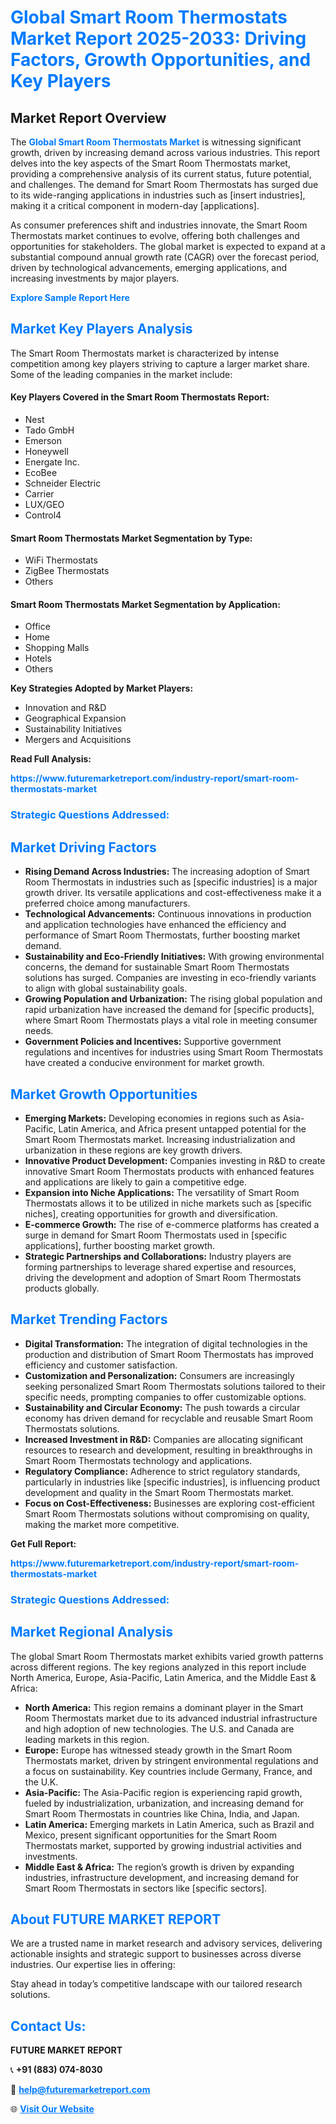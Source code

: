 <h1 style="color: #007BFF;">Global Smart Room Thermostats Market Report 2025-2033: Driving Factors, Growth Opportunities, and Key Players</h1>

<section id="overview">
<h2>Market Report Overview</h2>
<p>The <a href="https://www.futuremarketreport.com/industry-report/smart-room-thermostats-market" style="color: #007BFF; text-decoration: none;"><strong>Global Smart Room Thermostats Market</strong></a> is witnessing significant growth, driven by increasing demand across various industries. This report delves into the key aspects of the Smart Room Thermostats market, providing a comprehensive analysis of its current status, future potential, and challenges. The demand for Smart Room Thermostats has surged due to its wide-ranging applications in industries such as [insert industries], making it a critical component in modern-day [applications].</p>
<p>As consumer preferences shift and industries innovate, the Smart Room Thermostats market continues to evolve, offering both challenges and opportunities for stakeholders. The global market is expected to expand at a substantial compound annual growth rate (CAGR) over the forecast period, driven by technological advancements, emerging applications, and increasing investments by major players.</p>
</section>

<section id="overview">
<p><a href="https://www.futuremarketreport.com/request-sample/reportId=81667" style="color: #007BFF; text-decoration: none;"><strong>Explore Sample Report Here</strong></a></p>
</section>

<section id="key-players">
<h2 style="color: #007BFF;">Market Key Players Analysis</h2>
<p>The Smart Room Thermostats market is characterized by intense competition among key players striving to capture a larger market share. Some of the leading companies in the market include:</p>
<h4>Key Players Covered in the Smart Room Thermostats Report:</h4>
<ul><li>Nest</li><li>Tado GmbH</li><li>Emerson</li><li>Honeywell</li><li>Energate Inc.</li><li>EcoBee</li><li>Schneider Electric</li><li>Carrier</li><li>LUX/GEO</li><li>Control4</li></ul>
<h4>Smart Room Thermostats Market Segmentation by Type:</h4>
<ul><li>WiFi Thermostats</li><li>ZigBee Thermostats</li><li>Others</li></ul>

<h4>Smart Room Thermostats Market Segmentation by Application:</h4>
<ul><li>Office</li><li>Home</li><li>Shopping Malls</li><li>Hotels</li><li>Others</li></ul>
<p><strong>Key Strategies Adopted by Market Players:</strong></p>
<ul>
<li>Innovation and R&D</li>
<li>Geographical Expansion</li>
<li>Sustainability Initiatives</li>
<li>Mergers and Acquisitions</li>
</ul>
</section>

<section>
<p><strong>Read Full Analysis: </strong></p><a href="https://www.futuremarketreport.com/industry-report/smart-room-thermostats-market" style="color: #007BFF; text-decoration: none;"><strong>https://www.futuremarketreport.com/industry-report/smart-room-thermostats-market</strong></a>
<h3 style="color: #007BFF;">Strategic Questions Addressed:</h3>
</section>

<section id="driving-factors">
<h2 style="color: #007BFF;">Market Driving Factors</h2>
<ul>
<li><strong>Rising Demand Across Industries:</strong> The increasing adoption of Smart Room Thermostats in industries such as [specific industries] is a major growth driver. Its versatile applications and cost-effectiveness make it a preferred choice among manufacturers.</li>
<li><strong>Technological Advancements:</strong> Continuous innovations in production and application technologies have enhanced the efficiency and performance of Smart Room Thermostats, further boosting market demand.</li>
<li><strong>Sustainability and Eco-Friendly Initiatives:</strong> With growing environmental concerns, the demand for sustainable Smart Room Thermostats solutions has surged. Companies are investing in eco-friendly variants to align with global sustainability goals.</li>
<li><strong>Growing Population and Urbanization:</strong> The rising global population and rapid urbanization have increased the demand for [specific products], where Smart Room Thermostats plays a vital role in meeting consumer needs.</li>
<li><strong>Government Policies and Incentives:</strong> Supportive government regulations and incentives for industries using Smart Room Thermostats have created a conducive environment for market growth.</li>
</ul>
</section>

<section id="growth-opportunities">
<h2 style="color: #007BFF;">Market Growth Opportunities</h2>
<ul>
<li><strong>Emerging Markets:</strong> Developing economies in regions such as Asia-Pacific, Latin America, and Africa present untapped potential for the Smart Room Thermostats market. Increasing industrialization and urbanization in these regions are key growth drivers.</li>
<li><strong>Innovative Product Development:</strong> Companies investing in R&D to create innovative Smart Room Thermostats products with enhanced features and applications are likely to gain a competitive edge.</li>
<li><strong>Expansion into Niche Applications:</strong> The versatility of Smart Room Thermostats allows it to be utilized in niche markets such as [specific niches], creating opportunities for growth and diversification.</li>
<li><strong>E-commerce Growth:</strong> The rise of e-commerce platforms has created a surge in demand for Smart Room Thermostats used in [specific applications], further boosting market growth.</li>
<li><strong>Strategic Partnerships and Collaborations:</strong> Industry players are forming partnerships to leverage shared expertise and resources, driving the development and adoption of Smart Room Thermostats products globally.</li>
</ul>
</section>

<section id="trending-factors">
<h2 style="color: #007BFF;">Market Trending Factors</h2>
<ul>
<li><strong>Digital Transformation:</strong> The integration of digital technologies in the production and distribution of Smart Room Thermostats has improved efficiency and customer satisfaction.</li>
<li><strong>Customization and Personalization:</strong> Consumers are increasingly seeking personalized Smart Room Thermostats solutions tailored to their specific needs, prompting companies to offer customizable options.</li>
<li><strong>Sustainability and Circular Economy:</strong> The push towards a circular economy has driven demand for recyclable and reusable Smart Room Thermostats solutions.</li>
<li><strong>Increased Investment in R&D:</strong> Companies are allocating significant resources to research and development, resulting in breakthroughs in Smart Room Thermostats technology and applications.</li>
<li><strong>Regulatory Compliance:</strong> Adherence to strict regulatory standards, particularly in industries like [specific industries], is influencing product development and quality in the Smart Room Thermostats market.</li>
<li><strong>Focus on Cost-Effectiveness:</strong> Businesses are exploring cost-efficient Smart Room Thermostats solutions without compromising on quality, making the market more competitive.</li>
</ul>
</section>

<section>
<p><strong>Get Full Report: </strong></p><a href="https://www.futuremarketreport.com/industry-report/smart-room-thermostats-market" style="color: #007BFF; text-decoration: none;"><strong>https://www.futuremarketreport.com/industry-report/smart-room-thermostats-market</strong></a>
<h3 style="color: #007BFF;">Strategic Questions Addressed:</h3>
</section>


<section id="regional-analysis">
<h2 style="color: #007BFF;">Market Regional Analysis</h2>
<p>The global Smart Room Thermostats market exhibits varied growth patterns across different regions. The key regions analyzed in this report include North America, Europe, Asia-Pacific, Latin America, and the Middle East & Africa:</p>
<ul>
<li><strong>North America:</strong> This region remains a dominant player in the Smart Room Thermostats market due to its advanced industrial infrastructure and high adoption of new technologies. The U.S. and Canada are leading markets in this region.</li>
<li><strong>Europe:</strong> Europe has witnessed steady growth in the Smart Room Thermostats market, driven by stringent environmental regulations and a focus on sustainability. Key countries include Germany, France, and the U.K.</li>
<li><strong>Asia-Pacific:</strong> The Asia-Pacific region is experiencing rapid growth, fueled by industrialization, urbanization, and increasing demand for Smart Room Thermostats in countries like China, India, and Japan.</li>
<li><strong>Latin America:</strong> Emerging markets in Latin America, such as Brazil and Mexico, present significant opportunities for the Smart Room Thermostats market, supported by growing industrial activities and investments.</li>
<li><strong>Middle East & Africa:</strong> The region’s growth is driven by expanding industries, infrastructure development, and increasing demand for Smart Room Thermostats in sectors like [specific sectors].</li>
</ul>
</section>

<footer>
<h2 style="color: #007BFF;">About FUTURE MARKET REPORT</h2>
<p>We are a trusted name in market research and advisory services, delivering actionable insights and strategic support to businesses across diverse industries. Our expertise lies in offering:</p>

<p>Stay ahead in today’s competitive landscape with our tailored research solutions.</p>

<h2 style="color: #007BFF;">Contact Us:</h2>
<p><strong>FUTURE MARKET REPORT</strong></p>
<p>📞 <strong>+91 (883) 074-8030</strong></p>
<p>📧 <strong><a href="mailto:help@futuremarketreport.com" style="color: #007BFF;">help@futuremarketreport.com</a></strong></p>
<p>🌐 <strong><a href="https://www.futuremarketreport.com/" style="color: #007BFF;">Visit Our Website</a></strong></p>
</footer>